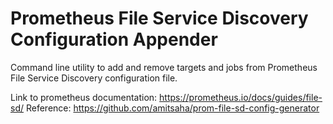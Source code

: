 # Prometheus File Service Discovery Configuration Appender
Command line utility to add and remove targets and jobs from Prometheus File Service Discovery configuration file.


Link to prometheus documentation: https://prometheus.io/docs/guides/file-sd/
Reference: https://github.com/amitsaha/prom-file-sd-config-generator